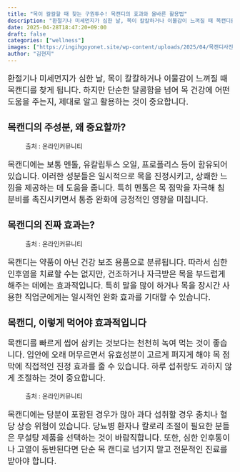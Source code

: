 ```yaml
---
title: "목이 칼칼할 때 찾는 구원투수! 목캔디의 효과와 올바른 활용법"
description: "환절기나 미세먼지가 심한 날, 목이 칼칼하거나 이물감이 느껴질 때 목캔디를 찾게 됩니다. 하지만 단순한 달콤함을 넘어 목 건강에 어떤 도움을 주는지, 제대로 알고 활용하는 것이 중요합니다."
date: 2025-04-28T18:47:20+09:00
draft: false
categories: ["wellness"]
images: ["https://ingihgoyonet.site/wp-content/uploads/2025/04/목캔디사진-1024x683.png", "https://ingihgoyonet.site/wp-content/uploads/2025/04/목캔디-1024x683.png", "https://ingihgoyonet.site/wp-content/uploads/2025/04/치과치료-1024x683.png"]
author: "김현지"
---
```


<p style="font-size:18px">환절기나 미세먼지가 심한 날, 목이 칼칼하거나 이물감이 느껴질 때 목캔디를 찾게 됩니다. 하지만 단순한 달콤함을 넘어 목 건강에 어떤 도움을 주는지, 제대로 알고 활용하는 것이 중요합니다.</p> <h2 >목캔디의 주성분, 왜 중요할까?</h2> <figure ><img src="https://ingihgoyonet.site/wp-content/uploads/2025/04/목캔디사진-1024x683.png" alt="" style="aspect-ratio:16/9;object-fit:cover"/><figcaption >출처 : 온라인커뮤니티</figcaption></figure> <p style="font-size:18px">목캔디에는 보통 멘톨, 유칼립투스 오일, 프로폴리스 등이 함유되어 있습니다. 이러한 성분들은 일시적으로 목을 진정시키고, 상쾌한 느낌을 제공하는 데 도움을 줍니다. 특히 멘톨은 목 점막을 자극해 침 분비를 촉진시키면서 통증 완화에 긍정적인 영향을 미칩니다.</p> <h2 >목캔디의 진짜 효과는?</h2> <figure ><img src="https://ingihgoyonet.site/wp-content/uploads/2025/04/목캔디-1024x683.png" alt="" style="aspect-ratio:16/9;object-fit:cover"/><figcaption >출처 : 온라인커뮤니티</figcaption></figure> <p style="font-size:18px">목캔디는 약품이 아닌 건강 보조 용품으로 분류됩니다. 따라서 심한 인후염을 치료할 수는 없지만, 건조하거나 자극받은 목을 부드럽게 해주는 데에는 효과적입니다. 특히 말을 많이 하거나 목을 장시간 사용한 직업군에게는 일시적인 완화 효과를 기대할 수 있습니다.</p> <h2 >목캔디, 이렇게 먹어야 효과적입니다</h2> <p style="font-size:18px">목캔디를 빠르게 씹어 삼키는 것보다는 천천히 녹여 먹는 것이 좋습니다. 입안에 오래 머무르면서 유효성분이 고르게 퍼지게 해야 목 점막에 직접적인 진정 효과를 줄 수 있습니다. 하루 섭취량도 과하지 않게 조절하는 것이 중요합니다.</p> <figure ><img src="https://ingihgoyonet.site/wp-content/uploads/2025/04/치과치료-1024x683.png" alt="" style="aspect-ratio:16/9;object-fit:cover"/><figcaption >출처 : 온라인커뮤니티</figcaption></figure> <p style="font-size:18px">목캔디에는 당분이 포함된 경우가 많아 과다 섭취할 경우 충치나 혈당 상승 위험이 있습니다. 당뇨병 환자나 칼로리 조절이 필요한 분들은 무설탕 제품을 선택하는 것이 바람직합니다. 또한, 심한 인후통이나 고열이 동반된다면 단순 목 캔디로 넘기지 말고 전문적인 진료를 받아야 합니다.</p>